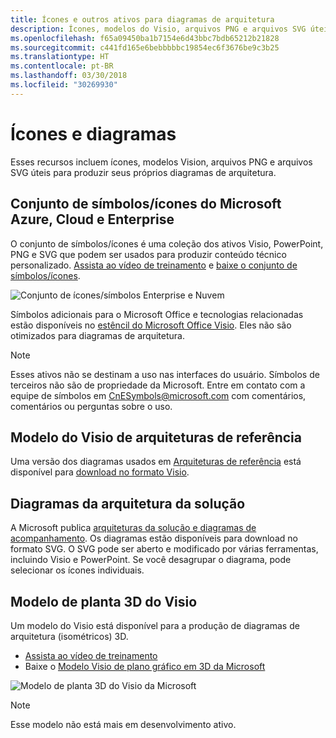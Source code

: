 ```yaml
---
title: Ícones e outros ativos para diagramas de arquitetura
description: Ícones, modelos do Visio, arquivos PNG e arquivos SVG úteis para a produção dos seus próprios diagramas de arquitetura
ms.openlocfilehash: f65a09450ba1b7154e6d43bbc7bdb65212b21828
ms.sourcegitcommit: c441fd165e6bebbbbbc19854ec6f3676be9c3b25
ms.translationtype: HT
ms.contentlocale: pt-BR
ms.lasthandoff: 03/30/2018
ms.locfileid: "30269930"
---
```

# <a name="icons-and-diagrams"></a>Ícones e diagramas

Esses recursos incluem ícones, modelos Vision, arquivos PNG e arquivos SVG úteis para produzir seus próprios diagramas de arquitetura.

## <a name="microsoft-azure-cloud-and-enterprise-symbolicon-set"></a>Conjunto de símbolos/ícones do Microsoft Azure, Cloud e Enterprise

O conjunto de símbolos/ícones é uma coleção dos ativos Visio, PowerPoint, PNG e SVG que podem ser usados para produzir conteúdo técnico personalizado.
[Assista ao vídeo de treinamento](http://aka.ms/CnESymbolsVideo) e [baixe o conjunto de símbolos/ícones](http://aka.ms/CnESymbols). 

![Conjunto de ícones/símbolos Enterprise e Nuvem](./_images/CnESymbols.png)

Símbolos adicionais para o Microsoft Office e tecnologias relacionadas estão disponíveis no [estêncil do Microsoft Office Visio](http://www.microsoft.com/download/details.aspx?id=35772). Eles não são otimizados para diagramas de arquitetura.   

> [!NOTE]
> Esses ativos não se destinam a uso nas interfaces do usuário. Símbolos de terceiros não são de propriedade da Microsoft.
> Entre em contato com a equipe de símbolos em [CnESymbols@microsoft.com](mailto:CnESymbols@microsoft.com) com comentários, comentários ou perguntas sobre o uso.

## <a name="reference-architectures-visio-template"></a>Modelo do Visio de arquiteturas de referência 

Uma versão dos diagramas usados em [Arquiteturas de referência](../reference-architectures/index.md) está disponível para [download no formato Visio](https://aka.ms/arch-diagrams).

## <a name="solution-architecture-diagrams"></a>Diagramas da arquitetura da solução

A Microsoft publica [arquiteturas da solução e diagramas de acompanhamento](https://azure.microsoft.com/solutions/architecture/). Os diagramas estão disponíveis para download no formato SVG. O SVG pode ser aberto e modificado por várias ferramentas, incluindo Visio e PowerPoint. Se você desagrupar o diagrama, pode selecionar os ícones individuais.   

## <a name="3d-blueprint-visio-template"></a>Modelo de planta 3D do Visio

Um modelo do Visio está disponível para a produção de diagramas de arquitetura (isométricos) 3D.

- [Assista ao vídeo de treinamento](http://aka.ms/3dBlueprintTemplateVideo) 
- Baixe o [Modelo Visio de plano gráfico em 3D da Microsoft](http://aka.ms/3DBlueprintTemplate)

![Modelo de planta 3D do Visio da Microsoft](./_images/3DBlueprintVisioTemplate.png)

> [!NOTE]
> Esse modelo não está mais em desenvolvimento ativo.
